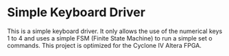 # Simple Keyboard Driver
This is a simple keyboard driver. It only allows the use of the numerical keys 1 to 4 and uses a simple FSM (Finite State Machine) to run a simple set o commands. This project is optimized for the Cyclone IV Altera FPGA.
